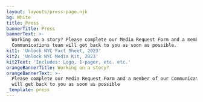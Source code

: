 ```yaml
---
layout: layouts/press-page.njk
bg: White
title: Press
bannerTitle: Press
bannerText: >-
  Working on a story? Please complete our Media Request Form and a member of our
  Communications team will get back to you as soon as possible.
kit1: 'Unlock NYC Fact Sheet, 2023'
kit2: 'Unlock NYC Media Kit, 2023'
kit2Text: 'Includes: Logo, 1-pager, etc. etc.'
orangeBannerTitle: Working on a story?
orangeBannerText: >-
  Please complete our Media Request Form and a member of our Communications team
  will get back to you as soon as possible
_template: press
---
```


